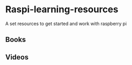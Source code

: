# Raspi-learning-resources
A set resources to get started and work with raspberry pi


## Books

## Videos
